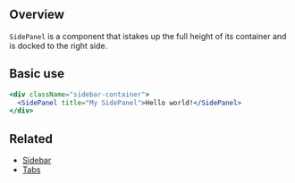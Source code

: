 ## Overview

`SidePanel` is a component that istakes up the full height of its container
and is docked to the right side.

## Basic use

```jsx
<div className="sidebar-container">
  <SidePanel title="My SidePanel">Hello world!</SidePanel>
</div>
```

## Related

- [Sidebar](#/React%20Components/Sidebar)
- [Tabs](#/React%20Components/Tabs)
